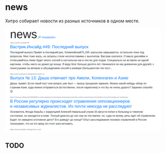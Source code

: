 # news

Хитро собирает новости из разных источников в одном месте.

![preview](preview.png)

## TODO

